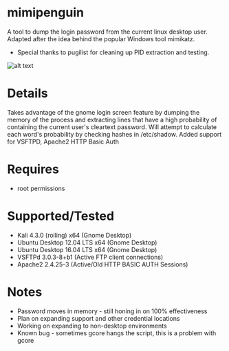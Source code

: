 # mimipenguin
A tool to dump the login password from the current linux desktop user. Adapted after the idea behind the popular Windows tool mimikatz. 
* Special thanks to pugilist for cleaning up PID extraction and testing.

![alt text](http://i.imgur.com/BkDX9dF.png "MimiPenguin")

# Details
Takes advantage of the gnome login screen feature by dumping the memory of the process and extracting lines that have a high probability of containing the current user's cleartext password. Will attempt to calculate each word's probability by checking hashes in /etc/shadow.
Added support for VSFTPD, Apache2 HTTP Basic Auth

# Requires
* root permissions

# Supported/Tested
* Kali 4.3.0 (rolling) x64 (Gnome Desktop)
* Ubuntu Desktop 12.04 LTS x64 (Gnome Desktop)
* Ubuntu Desktop 16.04 LTS x64 (Gnome Desktop)
* VSFTPd 3.0.3-8+b1 (Active FTP client connections)
* Apache2 2.4.25-3 (Active/Old HTTP BASIC AUTH Sessions)

# Notes
* Password moves in memory - still honing in on 100% effectiveness
* Plan on expanding support and other credential locations
* Working on expanding to non-desktop environments
* Known bug - sometimes gcore hangs the script, this is a problem with gcore

